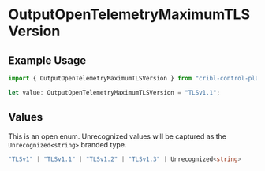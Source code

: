 # OutputOpenTelemetryMaximumTLSVersion

## Example Usage

```typescript
import { OutputOpenTelemetryMaximumTLSVersion } from "cribl-control-plane/models";

let value: OutputOpenTelemetryMaximumTLSVersion = "TLSv1.1";
```

## Values

This is an open enum. Unrecognized values will be captured as the `Unrecognized<string>` branded type.

```typescript
"TLSv1" | "TLSv1.1" | "TLSv1.2" | "TLSv1.3" | Unrecognized<string>
```